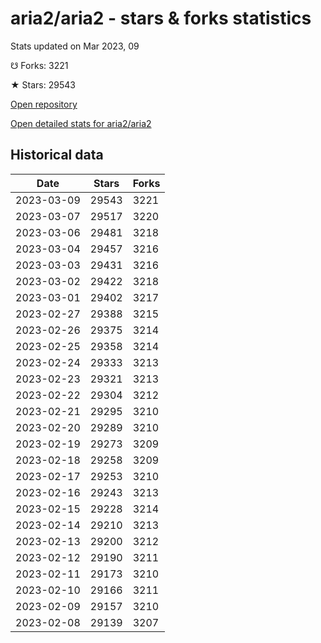 # aria2/aria2 - stars & forks statistics

Stats updated on Mar 2023, 09

☋ Forks: 3221

★ Stars: 29543

[Open repository](https://github.com/aria2/aria2)

[Open detailed stats for aria2/aria2](https://reviewgithub.com/rep/aria2/aria2)

## Historical data
| Date | Stars | Forks |
|------|-------|-------|
| 2023-03-09 | 29543 | 3221 | 
| 2023-03-07 | 29517 | 3220 | 
| 2023-03-06 | 29481 | 3218 | 
| 2023-03-04 | 29457 | 3216 | 
| 2023-03-03 | 29431 | 3216 | 
| 2023-03-02 | 29422 | 3218 | 
| 2023-03-01 | 29402 | 3217 | 
| 2023-02-27 | 29388 | 3215 | 
| 2023-02-26 | 29375 | 3214 | 
| 2023-02-25 | 29358 | 3214 | 
| 2023-02-24 | 29333 | 3213 | 
| 2023-02-23 | 29321 | 3213 | 
| 2023-02-22 | 29304 | 3212 | 
| 2023-02-21 | 29295 | 3210 | 
| 2023-02-20 | 29289 | 3210 | 
| 2023-02-19 | 29273 | 3209 | 
| 2023-02-18 | 29258 | 3209 | 
| 2023-02-17 | 29253 | 3210 | 
| 2023-02-16 | 29243 | 3213 | 
| 2023-02-15 | 29228 | 3214 | 
| 2023-02-14 | 29210 | 3213 | 
| 2023-02-13 | 29200 | 3212 | 
| 2023-02-12 | 29190 | 3211 | 
| 2023-02-11 | 29173 | 3210 | 
| 2023-02-10 | 29166 | 3211 | 
| 2023-02-09 | 29157 | 3210 | 
| 2023-02-08 | 29139 | 3207 | 

